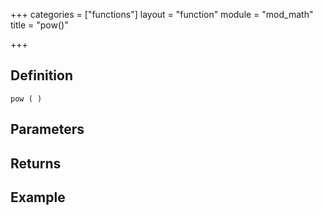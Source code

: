 +++
categories = ["functions"]
layout = "function"
module = "mod_math"
title = "pow()"

+++

## Definition

    pow ( )

## Parameters

## Returns

## Example
